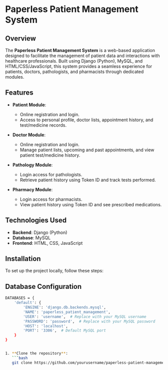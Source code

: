 # Paperless Patient Management System

## Overview
The **Paperless Patient Management System** is a web-based application designed to facilitate the management of patient data and interactions with healthcare professionals. Built using Django (Python), MySQL, and HTML/CSS/JavaScript, this system provides a seamless experience for patients, doctors, pathologists, and pharmacists through dedicated modules.

## Features
- **Patient Module**:
  - Online registration and login.
  - Access to personal profile, doctor lists, appointment history, and test/medicine records.

- **Doctor Module**:
  - Online registration and login.
  - Manage patient lists, upcoming and past appointments, and view patient test/medicine history.

- **Pathology Module**:
  - Login access for pathologists.
  - Retrieve patient history using Token ID and track tests performed.

- **Pharmacy Module**:
  - Login access for pharmacists.
  - View patient history using Token ID and see prescribed medications.

## Technologies Used
- **Backend**: Django (Python)
- **Database**: MySQL
- **Frontend**: HTML, CSS, JavaScript

## Installation
To set up the project locally, follow these steps:

## Database Configuration
```bash
DATABASES = {
    'default': {
        'ENGINE': 'django.db.backends.mysql',
        'NAME': 'paperless_patient_management',
        'USER': 'username',  # Replace with your MySQL username
        'PASSWORD': 'password',  # Replace with your MySQL password
        'HOST': 'localhost',
        'PORT': '3306',  # Default MySQL port
    }
}


1. **Clone the repository**:
   ```bash
   git clone https://github.com/yourusername/paperless-patient-management-system.git
